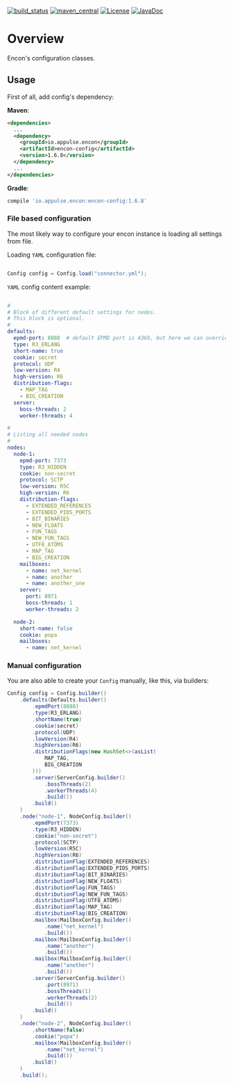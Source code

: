 [![build_status](https://travis-ci.org/appulse-projects/encon-java.svg?branch=master)](https://travis-ci.org/appulse-projects/encon-java)
[![maven_central](https://maven-badges.herokuapp.com/maven-central/io.appulse.encon/encon/badge.svg)](https://search.maven.org/search?q=a:encon-config)
[![License](http://img.shields.io/:license-apache-brightgreen.svg)](http://www.apache.org/licenses/LICENSE-2.0.html)
[![JavaDoc](http://www.javadoc.io/badge/io.appulse.encon/encon-config.svg)](http://www.javadoc.io/doc/io.appulse.encon/encon-config)

# Overview

Encon's configuration classes.

## Usage

First of all, add config's dependency:

**Maven**:

```xml
<dependencies>
  ...
  <dependency>
    <groupId>io.appulse.encon</groupId>
    <artifactId>encon-config</artifactId>
    <version>1.6.8</version>
  </dependency>
  ...
</dependencies>
```

**Gradle**:

```groovy
compile 'io.appulse.encon:encon-config:1.6.8'
```

### File based configuration

The most likely way to configure your encon instance is loading all settings from file.

Loading `YAML` configuration file:

```java

Config config = Config.load("connector.yml");
```

`YAML` config content example:

```yaml

#
# Block of different default settings for nodes.
# This block is optional.
#
defaults:
  epmd-port: 8888  # default EPMD port is 4369, but here we can override it
  type: R3_ERLANG
  short-name: true
  cookie: secret
  protocol: UDP
  low-version: R4
  high-version: R6
  distribution-flags:
    - MAP_TAG
    - BIG_CREATION
  server:
    boss-threads: 2
    worker-threads: 4

#
# Listing all needed nodes
#
nodes:
  node-1:
    epmd-port: 7373
    type: R3_HIDDEN
    cookie: non-secret
    protocol: SCTP
    low-version: R5C
    high-version: R6
    distribution-flags:
      - EXTENDED_REFERENCES
      - EXTENDED_PIDS_PORTS
      - BIT_BINARIES
      - NEW_FLOATS
      - FUN_TAGS
      - NEW_FUN_TAGS
      - UTF8_ATOMS
      - MAP_TAG
      - BIG_CREATION
    mailboxes:
      - name: net_kernel
      - name: another
      - name: another_one
    server:
      port: 8971
      boss-threads: 1
      worker-threads: 2

  node-2:
    short-name: false
    cookie: popa
    mailboxes:
      - name: net_kernel

```

### Manual configuration

You are also able to create your `Config` manually, like this, via builders:

```java
Config config = Config.builder()
    .defaults(Defaults.builder()
        .epmdPort(8888)
        .type(R3_ERLANG)
        .shortName(true)
        .cookie(secret)
        .protocol(UDP)
        .lowVersion(R4)
        .highVersion(R6)
        .distributionFlags(new HashSet<>(asList(
            MAP_TAG,
            BIG_CREATION
        )))
        .server(ServerConfig.builder()
            .bossThreads(2)
            .workerThreads(4)
            .build())
        .build()
    )
    .node("node-1", NodeConfig.builder()
        .epmdPort(7373)
        .type(R3_HIDDEN)
        .cookie("non-secret")
        .protocol(SCTP)
        .lowVersion(R5C)
        .highVersion(R6)
        .distributionFlag(EXTENDED_REFERENCES)
        .distributionFlag(EXTENDED_PIDS_PORTS)
        .distributionFlag(BIT_BINARIES)
        .distributionFlag(NEW_FLOATS)
        .distributionFlag(FUN_TAGS)
        .distributionFlag(NEW_FUN_TAGS)
        .distributionFlag(UTF8_ATOMS)
        .distributionFlag(MAP_TAG)
        .distributionFlag(BIG_CREATION)
        .mailbox(MailboxConfig.builder()
            .name("net_kernel")
            .build())
        .mailbox(MailboxConfig.builder()
            .name("another")
            .build())
        .mailbox(MailboxConfig.builder()
            .name("another")
            .build())
        .server(ServerConfig.builder()
            .port(8971)
            .bossThreads(1)
            .workerThreads(2)
            .build())
        .build()
    )
    .node("node-2", NodeConfig.builder()
        .shortName(false)
        .cookie("popa")
        .mailbox(MailboxConfig.builder()
            .name("net_kernel")
            .build())
        .build()
    )
    .build();
```
